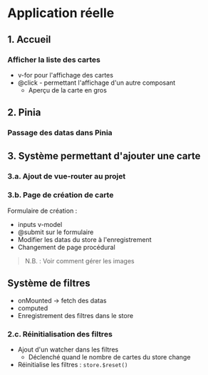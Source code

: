 # Application réelle

## 1. Accueil
### Afficher la liste des cartes
- v-for pour l'affichage des cartes
- @click - permettant l'affichage d'un autre composant
  - Aperçu de la carte en gros

## 2. Pinia
### Passage des datas dans Pinia

## 3. Système permettant d'ajouter une carte
### 3.a. Ajout de vue-router au projet

### 3.b. Page de création de carte
Formulaire de création :
- inputs v-model
- @submit sur le formulaire
- Modifier les datas du store à l'enregistrement
- Changement de page procédural

> N.B. : Voir comment gérer les images

## Système de filtres

- onMounted -> fetch des datas
- computed
- Enregistrement des filtres dans le store

### 2.c. Réinitialisation des filtres
- Ajout d'un watcher dans les filtres
  - Déclenché quand le nombre de cartes du store change
- Réinitialise les filtres : `store.$reset()`